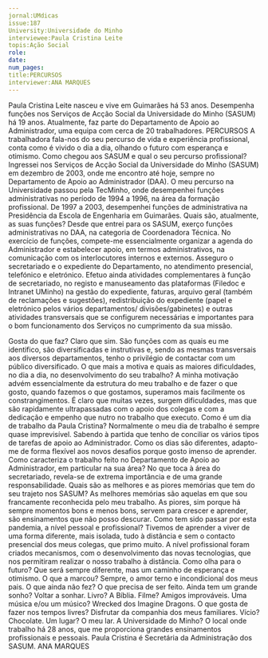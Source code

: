 ```yaml
---
jornal:UMdicas
issue:187
University:Universidade do Minho
interviewee:Paula Cristina Leite
topis:Ação Social
role:
date:
num_pages:
title:PERCURSOS
interviewer:ANA MARQUES
---
```

Paula Cristina Leite nasceu e vive em Guimarães há 53 anos. 
Desempenha funções nos Serviços de Acção Social da Universidade 
do Minho (SASUM) há 19 anos. Atualmente, faz parte do Departamento 
de Apoio ao Administrador, uma equipa com cerca de 20 trabalhadores.
PERCURSOS
A trabalhadora fala-nos do seu percurso de 
vida e experiência profissional, conta como 
é vivido o dia a dia, olhando o futuro com 
esperança e otimismo. 
Como chegou aos SASUM e qual o seu 
percurso profissional? 
Ingressei nos Serviços de Acção Social 
da Universidade do Minho (SASUM) em 
dezembro de 2003, onde me encontro 
até hoje, sempre no Departamento de 
Apoio ao Administrador (DAA).  O meu 
percurso na Universidade passou pela 
TecMinho, onde desempenhei funções 
administrativas no período de 1994 a 
1996, na área da formação profissional. 
De 1997 a 2003, desempenhei funções de 
administrativa na Presidência da Escola de Engenharia em Guimarães.
Quais são, atualmente, as suas funções?
Desde que entrei para os SASUM, exerço 
funções administrativas no DAA, na 
categoria de Coordenadora Técnica. 
No exercício de funções, compete-me 
essencialmente organizar a agenda do 
Administrador e estabelecer apoio, em 
termos administrativos, na comunicação 
com os interlocutores internos e externos. 
Asseguro o secretariado e o expediente 
do Departamento, no atendimento 
presencial, telefónico e eletrónico. 
Efetuo ainda atividades complementares 
à função de secretariado, no registo 
e manuseamento das plataformas 
(Filedoc e Intranet UMinho) na gestão 
do expediente, faturas, arquivo geral 
(também de reclamações e sugestões), 
redistribuição do expediente (papel e eletrónico pelos vários departamentos/
divisões/gabinetes) e outras atividades 
transversais que se configurem 
necessárias e importantes para o 
bom funcionamento dos Serviços no 
cumprimento da sua missão.
 
Gosta do que faz?
Claro que sim. São funções com as quais 
eu me identifico, são diversificadas 
e instrutivas e, sendo as mesmas 
transversais aos diversos departamentos, 
tenho o privilégio de contactar com um 
público diversificado. 
O que mais a motiva e quais as 
maiores dificuldades, no dia a dia, no 
desenvolvimento do seu trabalho?
A minha motivação advém essencialmente 
da estrutura do meu trabalho e de fazer 
o que gosto, quando fazemos o que gostamos, superamos mais facilmente 
os constrangimentos. É claro que muitas 
vezes, surgem dificuldades, mas que são 
rapidamente ultrapassadas com o apoio 
dos colegas e com a dedicação e empenho 
que nutro no trabalho que executo. 
Como é um dia de trabalho da Paula 
Cristina? 
Normalmente o meu dia de trabalho é 
sempre quase imprevisível. Sabendo à 
partida que tenho de conciliar os vários 
tipos de tarefas de apoio ao Administrador. 
Como os dias são diferentes, adapto-me 
de forma flexível aos novos desafios 
porque gosto imenso de aprender.
Como caracteriza o trabalho feito 
no Departamento de Apoio ao 
Administrador, em particular na sua 
área? 
No que toca à área do secretariado, 
revela-se de extrema importância e de 
uma grande responsabilidade. 
Quais são as melhores e as piores 
memórias que tem do seu trajeto nos 
SASUM? 
As melhores memórias são aquelas em 
que sou francamente reconhecida pelo 
meu trabalho. As piores, sim porque há 
sempre momentos bons e menos bons, 
servem para crescer e aprender, são 
ensinamentos que não posso descurar.
Como tem sido passar por esta pandemia, 
a nível pessoal e profissional?
Tivemos de aprender a viver de uma 
forma diferente, mais isolada, tudo à 
distância e sem o contacto presencial dos 
meus colegas, que primo muito. A nível 
profissional foram criados mecanismos, 
com o desenvolvimento das novas 
tecnologias, que nos permitiram realizar 
o nosso trabalho à distância.
Como olha para o futuro?
Que será sempre diferente, mas um 
caminho de esperança e otimismo.
O que a marcou?
Sempre, o amor terno e incondicional 
dos meus pais.
O que ainda não fez?
O que precisa de ser feito.
Ainda tem um grande sonho?
Voltar a sonhar.
Livro?
A Bíblia.
Filme?
Amigos improváveis.
Uma música e/ou um músico?
Wrecked dos Imagine Dragons.
O que gosta de fazer nos tempos livres?
Disfrutar da companhia dos meus 
familiares.
Vício?
Chocolate.
Um lugar?
O meu lar. 
A Universidade do Minho?
O local onde trabalho há 28 anos, que 
me proporciona grandes ensinamentos 
profissionais e pessoais. 
Paula Cristina é Secretária da Administração dos SASUM. 
ANA MARQUES
